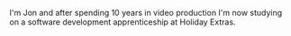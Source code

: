 I'm Jon and after spending 10 years in video production I'm now studying on a software development apprenticeship at Holiday Extras.

<!---
JonClarke84/JonClarke84 is a ✨ special ✨ repository because its `README.md` (this file) appears on your GitHub profile.
You can click the Preview link to take a look at your changes.
--->
